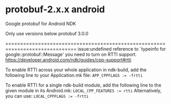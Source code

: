 # protobuf-2.x.x android


Google protobuf for Android NDK

Only use versions below protobuf 3.0.0


==============================================================================
issue:undefined reference to `typeinfo for google::protobuf::Message'
you need to turn on RTTI support. 
https://developer.android.com/ndk/guides/cpp-support#rtti

To enable RTTI across your whole application in ndk-build, add the following line to your Application.mk file:
`
APP_CPPFLAGS := -frtti
`

To enable RTTI for a single ndk-build module, add the following line to the given module in its Android.mk:
`
LOCAL_CPP_FEATURES := rtti
`
Alternatively, you can use:
`
LOCAL_CPPFLAGS := -frtti
`
